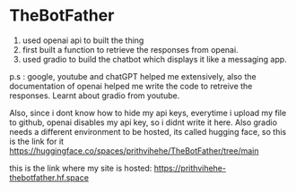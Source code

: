 # TheBotFather
1) used openai api to built the thing
2) first built a function to retrieve the responses from openai.
3) used gradio to build the chatbot which displays it like a messaging app.

p.s : google, youtube and chatGPT helped me extensively, also the documentation of openai helped me write the code to retreive the responses. Learnt about gradio from youtube. 

Also, since i dont know how to hide my api keys, everytime i upload my file to github, openai disables my api key, so i didnt write it here. Also gradio needs a different environment to be hosted, its called hugging face, so this is the link for it
https://huggingface.co/spaces/prithvihehe/TheBotFather/tree/main

this is the link where my site is hosted: https://prithvihehe-thebotfather.hf.space
